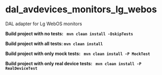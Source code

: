 # dal_avdevices_monitors_lg_webos

DAL adapter for Lg WebOS monitors

**Build project with no tests: ``` mvn clean install -DskipTests```**

**Build project with all tests: ``` mvn clean install ```**

**Build project with only mock tests: ``` mvn clean install -P MockTest```**

**Build project with only real device tests: ``` mvn clean install -P RealDeviceTest```**
